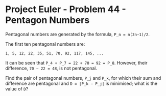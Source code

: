 # Project Euler - Problem 44 - Pentagon Numbers
Pentagonal numbers are generated by the formula, `P_n = n(3n−1)/2`.

The first ten pentagonal numbers are:

    1, 5, 12, 22, 35, 51, 70, 92, 117, 145, ...

It can be seen that `P_4 + P_7 = 22 + 70 = 92 = P_8`.
However, their difference, `70 − 22 = 48`, is not pentagonal.

Find the pair of pentagonal numbers, `P_j` and `P_k`, for which their sum and difference are pentagonal and `D = |P_k − P_j|` is minimised; what is the value of `D`?
